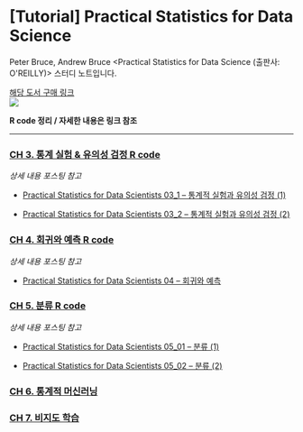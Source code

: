 # [Tutorial] Practical Statistics for Data Science

Peter Bruce, Andrew Bruce &lt;Practical Statistics for Data Science (출판사: O'REILLY)> 스터디 노트입니다.

[해당 도서 구매 링크](https://www.hanbit.co.kr/store/books/look.php?p_code=B2845507407) <br>
![](https://user-images.githubusercontent.com/42733230/79707950-104a6500-82f9-11ea-8218-a23055b6c949.jpg)

**R code 정리 / 자세한 내용은 링크 참조**

---
  
  
  ### [CH 3. 통계 실험 & 유의성 검정 R code](https://rpubs.com/ameliachoi/PSDS-CH03)
  
  *상세 내용 포스팅 참고*
  
  - [Practical Statistics for Data Scientists 03_1 – 통계적 실험과 유의성 검정 (1)](https://peeltheidea.space/statistics/statistics_for_ds/practical-statistics-for-data-scientists-03_1-%ed%86%b5%ea%b3%84%ec%a0%81-%ec%8b%a4%ed%97%98%ea%b3%bc-%ec%9c%a0%ec%9d%98%ec%84%b1-%ea%b2%80%ec%a0%95-1/)
  
  - [Practical Statistics for Data Scientists 03_2 – 통계적 실험과 유의성 검정 (2)](https://peeltheidea.space/statistics/statistics_for_ds/practical-statistics-for-data-scientists-03_2-%ed%86%b5%ea%b3%84%ec%a0%81-%ec%8b%a4%ed%97%98%ea%b3%bc-%ec%9c%a0%ec%9d%98%ec%84%b1-%ea%b2%80%ec%a0%95-2/)
  
  
  ### [CH 4. 회귀와 예측 R code](https://rpubs.com/ameliachoi/PSDS-CH04)
  
  *상세 내용 포스팅 참고*
  
  - [Practical Statistics for Data Scientists 04 – 회귀와 예측](https://peeltheidea.space/statistics/statistics_for_ds/practical-statistics-for-data-scientists-04-%ed%9a%8c%ea%b7%80%ec%99%80-%ec%98%88%ec%b8%a1/)
  
  
  ### [CH 5. 분류 R code](https://rpubs.com/ameliachoi/PSDS-CH05)
  
  *상세 내용 포스팅 참고*
  
  - [Practical Statistics for Data Scientists 05_01 – 분류 (1)](https://peeltheidea.space/statistics/practical-statistics-for-data-scientists-05_01-%eb%b6%84%eb%a5%98-1/)
  
  - [Practical Statistics for Data Scientists 05_02 – 분류 (2)](https://peeltheidea.space/statistics/practical-statistics-for-data-scientists-05_02-%eb%b6%84%eb%a5%98-2/)
  
  
  ### [CH 6. 통계적 머신러닝](https://rpubs.com/ameliachoi/PSDS-CH06)

  
  ### [CH 7. 비지도 학습](https://rpubs.com/ameliachoi/PSDS-CH07)
